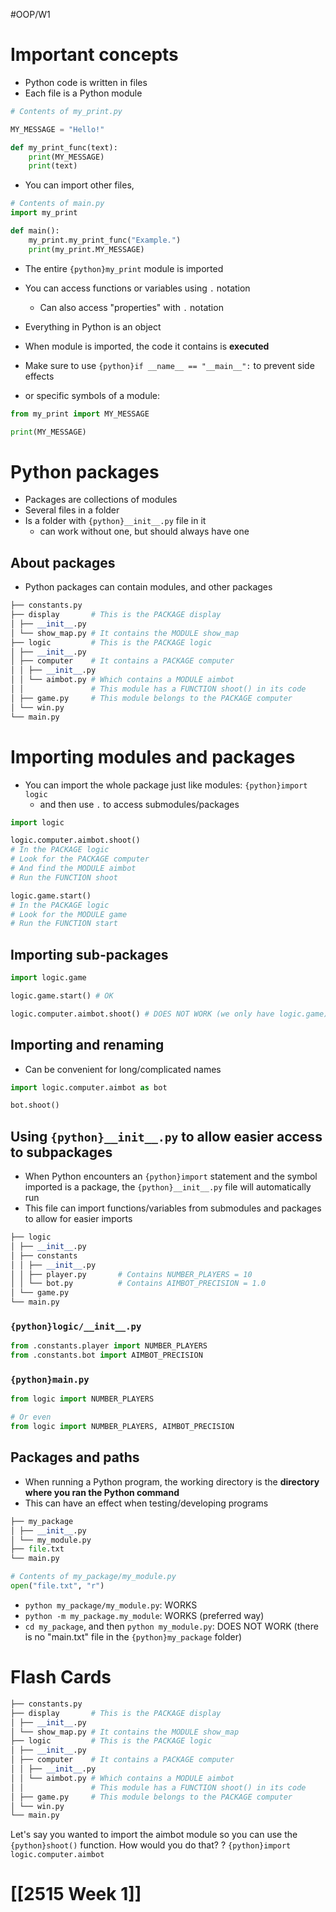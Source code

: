 #OOP/W1
# Important concepts

- Python code is written in files
- Each file is a Python module

```python
# Contents of my_print.py

MY_MESSAGE = "Hello!"

def my_print_func(text):
	print(MY_MESSAGE)
	print(text)
```
- You can import other files,
```python
# Contents of main.py
import my_print

def main():
	my_print.my_print_func("Example.")
	print(my_print.MY_MESSAGE)
```
-  The entire `{python}my_print` module is imported
- You can access functions or variables using `.` notation
	- Can also access "properties" with `.` notation
- Everything in Python is an object
- When module is imported, the code it contains is **executed**
- Make sure to use `{python}if __name__ == "__main__":` to prevent side effects

- or specific symbols of a module:
```python
from my_print import MY_MESSAGE  

print(MY_MESSAGE)
```

# Python packages

- Packages are collections of modules
- Several files in a folder
- Is a folder with `{python}__init__.py` file in it
	- can work without one, but should always have one

## About packages

- Python packages can contain modules, and other packages
```python
├── constants.py
├── display       # This is the PACKAGE display
│ ├── __init__.py
│ └── show_map.py # It contains the MODULE show_map
├── logic         # This is the PACKAGE logic
│ ├── __init__.py
│ ├── computer    # It contains a PACKAGE computer
│ │ ├── __init__.py
│ │ └── aimbot.py # Which contains a MODULE aimbot
│ │               # This module has a FUNCTION shoot() in its code
│ ├── game.py     # This module belongs to the PACKAGE computer
│ └── win.py
└── main.py
```


# Importing modules and packages

- You can import the whole package just like modules: `{python}import logic`
	- and then use `.` to access submodules/packages
```python
import logic  

logic.computer.aimbot.shoot() 
# In the PACKAGE logic
# Look for the PACKAGE computer  
# And find the MODULE aimbot  
# Run the FUNCTION shoot

logic.game.start()  
# In the PACKAGE logic  
# Look for the MODULE game  
# Run the FUNCTION start
```

## Importing sub-packages

```python
import logic.game  

logic.game.start() # OK  

logic.computer.aimbot.shoot() # DOES NOT WORK (we only have logic.game)
```

## Importing and renaming

- Can be convenient for long/complicated names
```python
import logic.computer.aimbot as bot

bot.shoot()
```

## Using `{python}__init__.py` to allow easier access to subpackages

- When Python encounters an `{python}import` statement and the symbol imported is a package, the `{python}__init__.py` file will automatically run
- This file can import functions/variables from submodules and packages to allow for easier imports
```python
├── logic  
│ ├── __init__.py  
│ ├── constants  
│ │ ├── __init__.py  
│ │ ├── player.py       # Contains NUMBER_PLAYERS = 10  
│ │ └── bot.py          # Contains AIMBOT_PRECISION = 1.0  
│ └── game.py  
└── main.py
```
### `{python}logic/__init__.py`
```python
from .constants.player import NUMBER_PLAYERS  
from .constants.bot import AIMBOT_PRECISION
```
### `{python}main.py`
```python
from logic import NUMBER_PLAYERS  

# Or even  
from logic import NUMBER_PLAYERS, AIMBOT_PRECISION
```

## Packages and paths

- When running a Python program, the working directory is the **directory where you ran the Python command**
- This can have an effect when testing/developing programs
```python
├── my_package  
│ ├── __init__.py  
│ └── my_module.py  
├── file.txt  
└── main.py
```

```python
# Contents of my_package/my_module.py  
open("file.txt", "r")
```
- `python my_package/my_module.py`: WORKS
- `python -m my_package.my_module`: WORKS (preferred way)
- `cd my_package`, and then `python my_module.py`: DOES NOT WORK (there is no "main.txt" file in the `{python}my_package` folder)


# Flash Cards

```python
├── constants.py
├── display       # This is the PACKAGE display
│ ├── __init__.py
│ └── show_map.py # It contains the MODULE show_map
├── logic         # This is the PACKAGE logic
│ ├── __init__.py
│ ├── computer    # It contains a PACKAGE computer
│ │ ├── __init__.py
│ │ └── aimbot.py # Which contains a MODULE aimbot
│ │               # This module has a FUNCTION shoot() in its code
│ ├── game.py     # This module belongs to the PACKAGE computer
│ └── win.py
└── main.py
```
Let's say you wanted to import the aimbot module so you can use the `{python}shoot()` function. How would you do that?
?
`{python}import logic.computer.aimbot`
<!--SR:!2024-10-30,20,250-->


# [[2515 Week 1]]